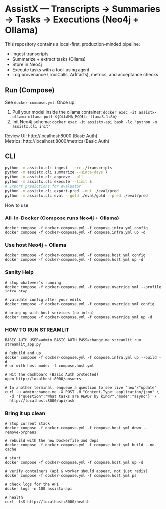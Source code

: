 
# AssistX — Transcripts → Summaries → Tasks → Executions (Neo4j + Ollama)

This repository contains a local-first, production-minded pipeline:
- Ingest transcripts
- Summarize + extract tasks (Ollama)
- Store in Neo4j
- Execute tasks with a tool-using agent
- Log provenance (ToolCalls, Artifacts), metrics, and acceptance checks

## Run (Compose)
See `docker-compose.yml`. Once up:
1) Pull your model inside the ollama container:
   `docker exec -it assistx-ollama ollama pull ${OLLAMA_MODEL:-llama3.1:8b}`
2) Init Neo4j schema:
   `docker exec -it assistx-api bash -lc "python -m assistx.cli init"`

Review UI: http://localhost:8000 (Basic Auth)  
Metrics: http://localhost:8000/metrics (Basic Auth)

## CLI
```bash
python -m assistx.cli ingest --src ./transcripts
python -m assistx.cli summarize --since-days 7
python -m assistx.cli approve --all
python -m assistx.cli execute --limit 5
# Export predictions for evaluator
python -m assistx.cli export-pred --out ./eval/pred
python -m assistx.cli eval --gold ./eval/gold --pred ./eval/pred
```


How to use
### All-in-Docker (Compose runs Neo4j + Ollama)
```
docker compose -f docker-compose.yml -f compose.infra.yml config
docker compose -f docker-compose.yml -f compose.infra.yml up -d
```
### Use host Neo4j + Ollama
```
docker compose -f docker-compose.yml -f compose.host.yml config
docker compose -f docker-compose.yml -f compose.host.yml up -d
```

### Sanity Help
```
# stop whatever’s running
docker compose -f docker-compose.yml -f compose.override.yml --profile infra stop

# validate config after your edits
docker compose -f docker-compose.yml -f compose.override.yml config

# bring up with host services (no infra)
docker compose -f docker-compose.yml -f compose.override.yml up -d
```

### HOW TO RUN STREAMLIT
```
BASIC_AUTH_USER=admin BASIC_AUTH_PASS=change-me streamlit run streamlit_app.py
```


```
# Rebuild and up
docker compose -f docker-compose.yml -f compose.infra.yml up --build -d
# or with host mode: -f compose.host.yml

# Hit the dashboard (Basic Auth protected)
open http://localhost:8000/answers

# In another terminal, enqueue a question to see live "new"/"update"
curl -u admin:change-me -X POST -H "Content-Type: application/json" \
  -d '{"question":"What tasks are READY by kind?","mode":"async"}' \
  http://localhost:8000/api/ask
```
### Bring it up clean
```
# stop current stack
docker compose -f docker-compose.yml -f compose.host.yml down --remove-orphans

# rebuild with the new Dockerfile and deps
docker compose -f docker-compose.yml -f compose.host.yml build --no-cache

# start
docker compose -f docker-compose.yml -f compose.host.yml up -d

# verify containers (api & worker should appear, not just redis)
docker compose -f docker-compose.yml -f compose.host.yml ps

# check logs for the API
docker logs -n 100 assistx-api

# health
curl -fsS http://localhost:8000/health
```